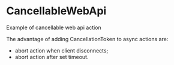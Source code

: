 # CancellableWebApi
Example of cancellable web api action

The advantage of adding CancellationToken to async actions are:
- abort action when client disconnects;
- abort action after set timeout.
